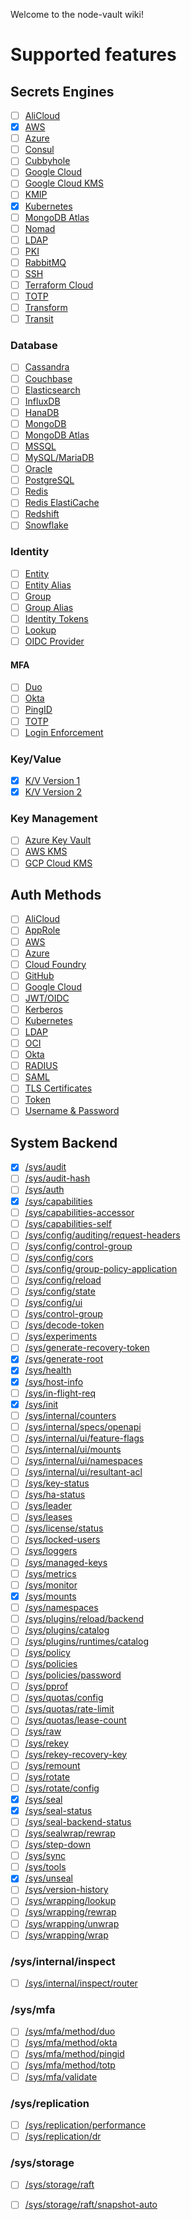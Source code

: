 Welcome to the node-vault wiki!

# Supported features

## Secrets Engines

- [ ] [AliCloud](https://developer.hashicorp.com/vault/api-docs/secret/alicloud)
- [x] [AWS](https://developer.hashicorp.com/vault/api-docs/secret/aws)
- [ ] [Azure](https://developer.hashicorp.com/vault/api-docs/secret/azure)
- [ ] [Consul](https://developer.hashicorp.com/vault/api-docs/secret/consul)
- [ ] [Cubbyhole](https://developer.hashicorp.com/vault/api-docs/secret/cubbyhole)
- [ ] [Google Cloud](https://developer.hashicorp.com/vault/api-docs/secret/gcp)
- [ ] [Google Cloud KMS](https://developer.hashicorp.com/vault/api-docs/secret/gcpkms)
- [ ] [KMIP](https://developer.hashicorp.com/vault/api-docs/secret/kmip)
- [x] [Kubernetes](https://developer.hashicorp.com/vault/api-docs/secret/kubernetes)
- [ ] [MongoDB Atlas](https://developer.hashicorp.com/vault/api-docs/secret/mongodbatlas)
- [ ] [Nomad](https://developer.hashicorp.com/vault/api-docs/secret/nomad)
- [ ] [LDAP](https://developer.hashicorp.com/vault/api-docs/secret/ldap)
- [ ] [PKI](https://developer.hashicorp.com/vault/api-docs/secret/pki)
- [ ] [RabbitMQ](https://developer.hashicorp.com/vault/api-docs/secret/rabbitmq)
- [ ] [SSH](https://developer.hashicorp.com/vault/api-docs/secret/ssh)
- [ ] [Terraform Cloud](https://developer.hashicorp.com/vault/api-docs/secret/terraform)
- [ ] [TOTP](https://developer.hashicorp.com/vault/api-docs/secret/totp)
- [ ] [Transform](https://developer.hashicorp.com/vault/api-docs/secret/transform)
- [ ] [Transit](https://developer.hashicorp.com/vault/api-docs/secret/transit)

### Database

- [ ] [Cassandra](https://developer.hashicorp.com/vault/api-docs/secret/databases/cassandra)
- [ ] [Couchbase](https://developer.hashicorp.com/vault/api-docs/secret/databases/couchbase)
- [ ] [Elasticsearch](https://developer.hashicorp.com/vault/api-docs/secret/databases/elasticdb)
- [ ] [InfluxDB](https://developer.hashicorp.com/vault/api-docs/secret/databases/influxdb)
- [ ] [HanaDB](https://developer.hashicorp.com/vault/api-docs/secret/databases/hanadb)
- [ ] [MongoDB](https://developer.hashicorp.com/vault/api-docs/secret/databases/mongodb)
- [ ] [MongoDB Atlas](https://developer.hashicorp.com/vault/api-docs/secret/databases/mongodbatlas)
- [ ] [MSSQL](https://developer.hashicorp.com/vault/api-docs/secret/databases/mssql)
- [ ] [MySQL/MariaDB](https://developer.hashicorp.com/vault/api-docs/secret/databases/mysql-maria)
- [ ] [Oracle](https://developer.hashicorp.com/vault/api-docs/secret/databases/oracle)
- [ ] [PostgreSQL](https://developer.hashicorp.com/vault/api-docs/secret/databases/postgresql)
- [ ] [Redis](https://developer.hashicorp.com/vault/api-docs/secret/databases/redis)
- [ ] [Redis ElastiCache](https://developer.hashicorp.com/vault/api-docs/secret/databases/rediselasticache)
- [ ] [Redshift](https://developer.hashicorp.com/vault/api-docs/secret/databases/redshift)
- [ ] [Snowflake](https://developer.hashicorp.com/vault/api-docs/secret/databases/snowflake)

### Identity

- [ ] [Entity](https://developer.hashicorp.com/vault/api-docs/secret/identity/entity)
- [ ] [Entity Alias](https://developer.hashicorp.com/vault/api-docs/secret/identity/entity-alias)
- [ ] [Group](https://developer.hashicorp.com/vault/api-docs/secret/identity/group)
- [ ] [Group Alias](https://developer.hashicorp.com/vault/api-docs/secret/identity/group-alias)
- [ ] [Identity Tokens](https://developer.hashicorp.com/vault/api-docs/secret/identity/tokens)
- [ ] [Lookup](https://developer.hashicorp.com/vault/api-docs/secret/identity/lookup)
- [ ] [OIDC Provider](https://developer.hashicorp.com/vault/api-docs/secret/identity/oidc-provider)

#### MFA

- [ ] [Duo](https://developer.hashicorp.com/vault/api-docs/secret/identity/mfa/duo)
- [ ] [Okta](https://developer.hashicorp.com/vault/api-docs/secret/identity/mfa/okta)
- [ ] [PingID](https://developer.hashicorp.com/vault/api-docs/secret/identity/mfa/pingid)
- [ ] [TOTP](https://developer.hashicorp.com/vault/api-docs/secret/identity/mfa/totp)
- [ ] [Login Enforcement](https://developer.hashicorp.com/vault/api-docs/secret/identity/mfa/login-enforcement)

### Key/Value

- [x] [K/V Version 1](https://developer.hashicorp.com/vault/api-docs/secret/kv/kv-v1)
- [x] [K/V Version 2](https://developer.hashicorp.com/vault/api-docs/secret/kv/kv-v2)

### Key Management

- [ ] [Azure Key Vault](https://developer.hashicorp.com/vault/api-docs/secret/key-management/azurekeyvault)
- [ ] [AWS KMS](https://developer.hashicorp.com/vault/api-docs/secret/key-management/awskms)
- [ ] [GCP Cloud KMS](https://developer.hashicorp.com/vault/api-docs/secret/key-management/gcpkms)

## Auth Methods

- [ ] [AliCloud](https://developer.hashicorp.com/vault/api-docs/auth/alicloud)
- [ ] [AppRole](https://developer.hashicorp.com/vault/api-docs/auth/approle)
- [ ] [AWS](https://developer.hashicorp.com/vault/api-docs/auth/aws)
- [ ] [Azure](https://developer.hashicorp.com/vault/api-docs/auth/azure)
- [ ] [Cloud Foundry](https://developer.hashicorp.com/vault/api-docs/auth/cf)
- [ ] [GitHub](https://developer.hashicorp.com/vault/api-docs/auth/github)
- [ ] [Google Cloud](https://developer.hashicorp.com/vault/api-docs/auth/gcp)
- [ ] [JWT/OIDC](https://developer.hashicorp.com/vault/api-docs/auth/jwt)
- [ ] [Kerberos](https://developer.hashicorp.com/vault/api-docs/auth/kerberos)
- [ ] [Kubernetes](https://developer.hashicorp.com/vault/api-docs/auth/kubernetes)
- [ ] [LDAP](https://developer.hashicorp.com/vault/api-docs/auth/ldap)
- [ ] [OCI](https://developer.hashicorp.com/vault/api-docs/auth/oci)
- [ ] [Okta](https://developer.hashicorp.com/vault/api-docs/auth/okta)
- [ ] [RADIUS](https://developer.hashicorp.com/vault/api-docs/auth/radius)
- [ ] [SAML](https://developer.hashicorp.com/vault/api-docs/auth/saml)
- [ ] [TLS Certificates](https://developer.hashicorp.com/vault/api-docs/auth/cert)
- [ ] [Token](https://developer.hashicorp.com/vault/api-docs/auth/token)
- [ ] [Username & Password](https://developer.hashicorp.com/vault/api-docs/auth/userpass)

## System Backend

- [x] [/sys/audit](https://developer.hashicorp.com/vault/api-docs/system/audit)
- [ ] [/sys/audit-hash](https://developer.hashicorp.com/vault/api-docs/system/audit-hash)
- [ ] [/sys/auth](https://developer.hashicorp.com/vault/api-docs/system/auth)
- [x] [/sys/capabilities](https://developer.hashicorp.com/vault/api-docs/system/capabilities)
- [ ] [/sys/capabilities-accessor](https://developer.hashicorp.com/vault/api-docs/system/capabilities-accessor)
- [ ] [/sys/capabilities-self](https://developer.hashicorp.com/vault/api-docs/system/capabilities-self)
- [ ] [/sys/config/auditing/request-headers](https://developer.hashicorp.com/vault/api-docs/system/config-auditing)
- [ ] [/sys/config/control-group](https://developer.hashicorp.com/vault/api-docs/system/config-control-group)
- [ ] [/sys/config/cors](https://developer.hashicorp.com/vault/api-docs/system/config-cors)
- [ ] [/sys/config/group-policy-application](https://developer.hashicorp.com/vault/api-docs/system/config-group-policy-application)
- [ ] [/sys/config/reload](https://developer.hashicorp.com/vault/api-docs/system/config-reload)
- [ ] [/sys/config/state](https://developer.hashicorp.com/vault/api-docs/system/config-state)
- [ ] [/sys/config/ui](https://developer.hashicorp.com/vault/api-docs/system/config-ui)
- [ ] [/sys/control-group](https://developer.hashicorp.com/vault/api-docs/system/control-group)
- [ ] [/sys/decode-token](https://developer.hashicorp.com/vault/api-docs/system/decode-token)
- [ ] [/sys/experiments](https://developer.hashicorp.com/vault/api-docs/system/experiments)
- [ ] [/sys/generate-recovery-token](https://developer.hashicorp.com/vault/api-docs/system/generate-recovery-token)
- [x] [/sys/generate-root](https://developer.hashicorp.com/vault/api-docs/system/generate-root)
- [x] [/sys/health](https://developer.hashicorp.com/vault/api-docs/system/health)
- [x] [/sys/host-info](https://developer.hashicorp.com/vault/api-docs/system/host-info)
- [ ] [/sys/in-flight-req](https://developer.hashicorp.com/vault/api-docs/system/in-flight-req)
- [x] [/sys/init](https://developer.hashicorp.com/vault/api-docs/system/init)
- [ ] [/sys/internal/counters](https://developer.hashicorp.com/vault/api-docs/system/internal-counters)
- [ ] [/sys/internal/specs/openapi](https://developer.hashicorp.com/vault/api-docs/system/internal-specs-openapi)
- [ ] [/sys/internal/ui/feature-flags](https://developer.hashicorp.com/vault/api-docs/system/internal-ui-feature)
- [ ] [/sys/internal/ui/mounts](https://developer.hashicorp.com/vault/api-docs/system/internal-ui-mounts)
- [ ] [/sys/internal/ui/namespaces](https://developer.hashicorp.com/vault/api-docs/system/internal-ui-namespaces)
- [ ] [/sys/internal/ui/resultant-acl](https://developer.hashicorp.com/vault/api-docs/system/internal-ui-resultant-acl)
- [ ] [/sys/key-status](https://developer.hashicorp.com/vault/api-docs/system/key-status)
- [ ] [/sys/ha-status](https://developer.hashicorp.com/vault/api-docs/system/ha-status)
- [ ] [/sys/leader](https://developer.hashicorp.com/vault/api-docs/system/leader)
- [ ] [/sys/leases](https://developer.hashicorp.com/vault/api-docs/system/leases)
- [ ] [/sys/license/status](https://developer.hashicorp.com/vault/api-docs/system/license)
- [ ] [/sys/locked-users](https://developer.hashicorp.com/vault/api-docs/system/user-lockout)
- [ ] [/sys/loggers](https://developer.hashicorp.com/vault/api-docs/system/loggers)
- [ ] [/sys/managed-keys](https://developer.hashicorp.com/vault/api-docs/system/managed-keys)
- [ ] [/sys/metrics](https://developer.hashicorp.com/vault/api-docs/system/metrics)
- [ ] [/sys/monitor](https://developer.hashicorp.com/vault/api-docs/system/monitor)
- [x] [/sys/mounts](https://developer.hashicorp.com/vault/api-docs/system/mounts)
- [ ] [/sys/namespaces](https://developer.hashicorp.com/vault/api-docs/system/namespaces)
- [ ] [/sys/plugins/reload/backend](https://developer.hashicorp.com/vault/api-docs/system/plugins-reload-backend)
- [ ] [/sys/plugins/catalog](https://developer.hashicorp.com/vault/api-docs/system/plugins-catalog)
- [ ] [/sys/plugins/runtimes/catalog](https://developer.hashicorp.com/vault/api-docs/system/plugins-runtimes-catalog)
- [ ] [/sys/policy](https://developer.hashicorp.com/vault/api-docs/system/policy)
- [ ] [/sys/policies](https://developer.hashicorp.com/vault/api-docs/system/policies)
- [ ] [/sys/policies/password](https://developer.hashicorp.com/vault/api-docs/system/policies-password)
- [ ] [/sys/pprof](https://developer.hashicorp.com/vault/api-docs/system/pprof)
- [ ] [/sys/quotas/config](https://developer.hashicorp.com/vault/api-docs/system/quotas-config)
- [ ] [/sys/quotas/rate-limit](https://developer.hashicorp.com/vault/api-docs/system/rate-limit-quotas)
- [ ] [/sys/quotas/lease-count](https://developer.hashicorp.com/vault/api-docs/system/lease-count-quotas)
- [ ] [/sys/raw](https://developer.hashicorp.com/vault/api-docs/system/raw)
- [ ] [/sys/rekey](https://developer.hashicorp.com/vault/api-docs/system/rekey)
- [ ] [/sys/rekey-recovery-key](https://developer.hashicorp.com/vault/api-docs/system/rekey-recovery-key)
- [ ] [/sys/remount](https://developer.hashicorp.com/vault/api-docs/system/remount)
- [ ] [/sys/rotate](https://developer.hashicorp.com/vault/api-docs/system/rotate)
- [ ] [/sys/rotate/config](https://developer.hashicorp.com/vault/api-docs/system/rotate-config)
- [x] [/sys/seal](https://developer.hashicorp.com/vault/api-docs/system/seal)
- [x] [/sys/seal-status](https://developer.hashicorp.com/vault/api-docs/system/seal-status)
- [ ] [/sys/seal-backend-status](https://developer.hashicorp.com/vault/api-docs/system/seal-backend-status)
- [ ] [/sys/sealwrap/rewrap](https://developer.hashicorp.com/vault/api-docs/system/sealwrap-rewrap)
- [ ] [/sys/step-down](https://developer.hashicorp.com/vault/api-docs/system/step-down)
- [ ] [/sys/sync](https://developer.hashicorp.com/vault/api-docs/system/secrets-sync)
- [ ] [/sys/tools](https://developer.hashicorp.com/vault/api-docs/system/tools)
- [x] [/sys/unseal](https://developer.hashicorp.com/vault/api-docs/system/unseal)
- [ ] [/sys/version-history](https://developer.hashicorp.com/vault/api-docs/system/version-history)
- [ ] [/sys/wrapping/lookup](https://developer.hashicorp.com/vault/api-docs/system/wrapping-lookup)
- [ ] [/sys/wrapping/rewrap](https://developer.hashicorp.com/vault/api-docs/system/wrapping-rewrap)
- [ ] [/sys/wrapping/unwrap](https://developer.hashicorp.com/vault/api-docs/system/wrapping-unwrap)
- [ ] [/sys/wrapping/wrap](https://developer.hashicorp.com/vault/api-docs/system/wrapping-wrap)

### /sys/internal/inspect

- [ ] [/sys/internal/inspect/router](https://developer.hashicorp.com/vault/api-docs/system/inspect/router)

### /sys/mfa

- [ ] [/sys/mfa/method/duo](https://developer.hashicorp.com/vault/api-docs/system/mfa/duo)
- [ ] [/sys/mfa/method/okta](https://developer.hashicorp.com/vault/api-docs/system/mfa/okta)
- [ ] [/sys/mfa/method/pingid](https://developer.hashicorp.com/vault/api-docs/system/mfa/pingid)
- [ ] [/sys/mfa/method/totp](https://developer.hashicorp.com/vault/api-docs/system/mfa/totp)
- [ ] [/sys/mfa/validate](https://developer.hashicorp.com/vault/api-docs/system/mfa/validate)

### /sys/replication

- [ ] [/sys/replication/performance](https://developer.hashicorp.com/vault/api-docs/system/replication/replication-performance)
- [ ] [/sys/replication/dr](https://developer.hashicorp.com/vault/api-docs/system/replication/replication-dr)

### /sys/storage

- [ ] [/sys/storage/raft](https://developer.hashicorp.com/vault/api-docs/system/storage/raft)
- [ ] [/sys/storage/raft/snapshot-auto](https://developer.hashicorp.com/vault/api-docs/system/storage/raftautosnapshots)



